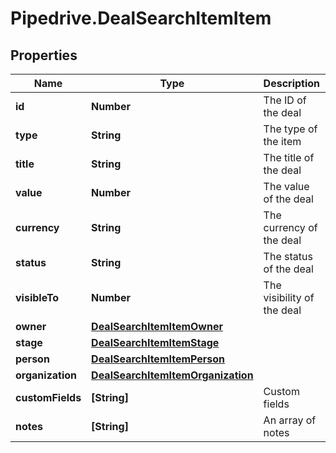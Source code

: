 # Pipedrive.DealSearchItemItem

## Properties

Name | Type | Description | Notes
------------ | ------------- | ------------- | -------------
**id** | **Number** | The ID of the deal | [optional] 
**type** | **String** | The type of the item | [optional] 
**title** | **String** | The title of the deal | [optional] 
**value** | **Number** | The value of the deal | [optional] 
**currency** | **String** | The currency of the deal | [optional] 
**status** | **String** | The status of the deal | [optional] 
**visibleTo** | **Number** | The visibility of the deal | [optional] 
**owner** | [**DealSearchItemItemOwner**](DealSearchItemItemOwner.md) |  | [optional] 
**stage** | [**DealSearchItemItemStage**](DealSearchItemItemStage.md) |  | [optional] 
**person** | [**DealSearchItemItemPerson**](DealSearchItemItemPerson.md) |  | [optional] 
**organization** | [**DealSearchItemItemOrganization**](DealSearchItemItemOrganization.md) |  | [optional] 
**customFields** | **[String]** | Custom fields | [optional] 
**notes** | **[String]** | An array of notes | [optional] 


